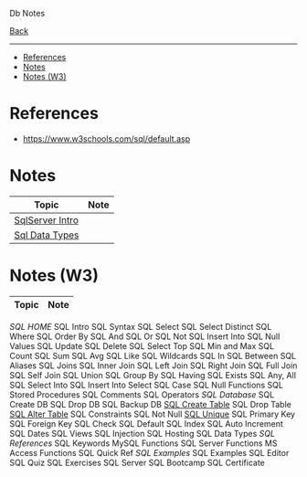 
Db Notes

[Back](../readme.md)

---

- [References](#references)
- [Notes](#notes)
- [Notes (W3)](#notes-w3)

# References

- https://www.w3schools.com/sql/default.asp

# Notes

Topic                                                      | Note
-----------------------------------------------------------|-----
[SqlServer Intro](./sqlserver-notes/ms-sqlserver-intro.md) |
[Sql Data Types](./sqlserver-notes/sql-data-types.md)      |


# Notes (W3)

Topic|Note|
--|--
*SQL HOME*
SQL Intro
SQL Syntax
SQL Select
SQL Select Distinct
SQL Where
SQL Order By
SQL And
SQL Or
SQL Not
SQL Insert Into
SQL Null Values
SQL Update
SQL Delete
SQL Select Top
SQL Min and Max
SQL Count
SQL Sum
SQL Avg
SQL Like
SQL Wildcards
SQL In
SQL Between
SQL Aliases
SQL Joins
SQL Inner Join
SQL Left Join
SQL Right Join
SQL Full Join
SQL Self Join
SQL Union
SQL Group By
SQL Having
SQL Exists
SQL Any, All
SQL Select Into
SQL Insert Into Select
SQL Case
SQL Null Functions
SQL Stored Procedures
SQL Comments
SQL Operators
*SQL Database*
SQL Create DB
SQL Drop DB
SQL Backup DB
[SQL Create Table](./w3/sql-create-table.md)
SQL Drop Table
[SQL Alter Table](./w3/sql-alter-table.md)
SQL Constraints
SQL Not Null
[SQL Unique](./w3/sql-unique.md)
SQL Primary Key
SQL Foreign Key
SQL Check
SQL Default
SQL Index
SQL Auto Increment
SQL Dates
SQL Views
SQL Injection
SQL Hosting
SQL Data Types
*SQL References*
SQL Keywords
MySQL Functions
SQL Server Functions
MS Access Functions
SQL Quick Ref
*SQL Examples*
SQL Examples
SQL Editor
SQL Quiz
SQL Exercises
SQL Server
SQL Bootcamp
SQL Certificate
